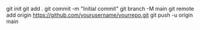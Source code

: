 git init
git add .
git commit -m "Initial commit"
git branch -M main
git remote add origin https://github.com/yourusername/yourrepo.git
git push -u origin main
